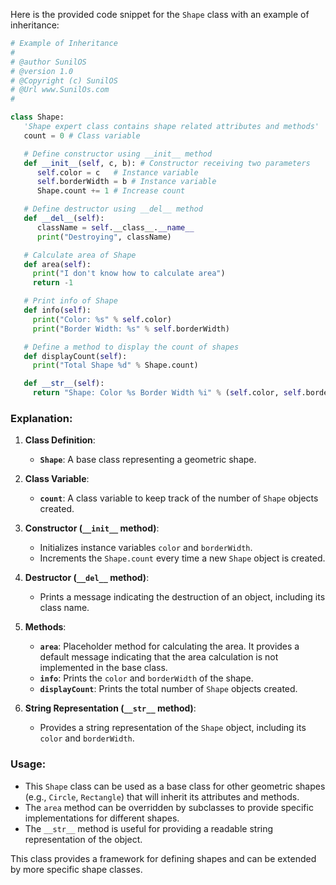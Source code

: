 Here is the provided code snippet for the `Shape` class with an example of inheritance:

```python
# Example of Inheritance 
#
# @author SunilOS  
# @version 1.0
# @Copyright (c) SunilOS  
# @Url www.SunilOs.com
#

class Shape:
   'Shape expert class contains shape related attributes and methods'
   count = 0 # Class variable

   # Define constructor using __init__ method
   def __init__(self, c, b): # Constructor receiving two parameters 
      self.color = c   # Instance variable
      self.borderWidth = b # Instance variable
      Shape.count += 1 # Increase count

   # Define destructor using __del__ method
   def __del__(self):
      className = self.__class__.__name__
      print("Destroying", className)

   # Calculate area of Shape
   def area(self):   
     print("I don't know how to calculate area")
     return -1

   # Print info of Shape
   def info(self):   
     print("Color: %s" % self.color)
     print("Border Width: %s" % self.borderWidth)

   # Define a method to display the count of shapes
   def displayCount(self):
     print("Total Shape %d" % Shape.count)

   def __str__(self):
     return "Shape: Color %s Border Width %i" % (self.color, self.borderWidth)
```

### Explanation:

1. **Class Definition**:
   - **`Shape`**: A base class representing a geometric shape.

2. **Class Variable**:
   - **`count`**: A class variable to keep track of the number of `Shape` objects created.

3. **Constructor (`__init__` method)**:
   - Initializes instance variables `color` and `borderWidth`.
   - Increments the `Shape.count` every time a new `Shape` object is created.

4. **Destructor (`__del__` method)**:
   - Prints a message indicating the destruction of an object, including its class name.

5. **Methods**:
   - **`area`**: Placeholder method for calculating the area. It provides a default message indicating that the area calculation is not implemented in the base class.
   - **`info`**: Prints the `color` and `borderWidth` of the shape.
   - **`displayCount`**: Prints the total number of `Shape` objects created.

6. **String Representation (`__str__` method)**:
   - Provides a string representation of the `Shape` object, including its `color` and `borderWidth`.

### Usage:
- This `Shape` class can be used as a base class for other geometric shapes (e.g., `Circle`, `Rectangle`) that will inherit its attributes and methods.
- The `area` method can be overridden by subclasses to provide specific implementations for different shapes.
- The `__str__` method is useful for providing a readable string representation of the object.

This class provides a framework for defining shapes and can be extended by more specific shape classes.
